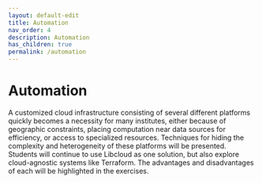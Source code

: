 ```yaml
---
layout: default-edit
title: Automation
nav_order: 4
description: Automation
has_children: true
permalink: /automation
---
```


# Automation

A customized cloud infrastructure consisting of several different
platforms quickly becomes a necessity for many institutes, either
because of geographic constraints, placing computation near data
sources for efficiency, or access to specialized resources. Techniques
for hiding the complexity and heterogeneity of these platforms will be
presented.  Students will continue to use Libcloud as one solution,
but also explore cloud-agnostic systems like Terraform.  The
advantages and disadvantages of each will be highlighted in the
exercises.
